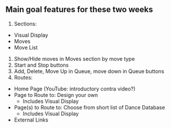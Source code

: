 ## Main goal features for these two weeks
1. Sections:
  - Visual Display
  - Moves
  - Move List
1. Show/Hide moves in Moves section by move type
1. Start and Stop buttons
1. Add, Delete, Move Up in Queue, move down in Queue buttons
1. Routes:
  - Home Page (YouTube: introductory contra video?)
  - Page to Route to: Design your own
    - Includes Visual Display
  - Page(s) to Route to: Choose from short list of Dance Database
    - Includes Visual Display
  - External Links
